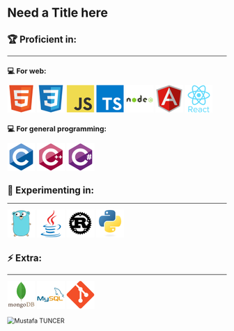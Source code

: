 # Need a Title here

## 🏆 Proficient in:
___

### 💻 For web: 
<p>
    <img width="64" height="64" src="https://github.com/tuncerm/tuncerm/raw/master/assets/html.svg">
    <img width="64" height="64" src="https://github.com/tuncerm/tuncerm/raw/master/assets/css.svg">
    <img width="64" height="64" src="https://github.com/tuncerm/tuncerm/raw/master/assets/js.svg">
    <img width="64" height="64" src="https://github.com/tuncerm/tuncerm/raw/master/assets/ts.svg">
    <img width="64" height="64" src="https://github.com/tuncerm/tuncerm/raw/master/assets/nodejs.svg">
    <img width="64" height="64" src="https://github.com/tuncerm/tuncerm/raw/master/assets/angular.svg">
    <img width="64" height="64" src="https://github.com/tuncerm/tuncerm/raw/master/assets/react.svg"> 
</p>

### 💻 For general programming:
<p>
    <img width="64" height="64" src="https://github.com/tuncerm/tuncerm/raw/master/assets/c.svg">
    <img width="64" height="64" src="https://github.com/tuncerm/tuncerm/raw/master/assets/cpp.svg">
    <img width="64" height="64" src="https://github.com/tuncerm/tuncerm/raw/master/assets/cs.svg">
</p>

## 🌱 Experimenting in:
___
<p>
    <img width="64" height="64" src="https://github.com/tuncerm/tuncerm/raw/master/assets/go.svg">
    <img width="64" height="64" src="https://github.com/tuncerm/tuncerm/raw/master/assets/java.svg">
    <img width="64" height="64" src="https://github.com/tuncerm/tuncerm/raw/master/assets/rust.svg">
    <img width="64" height="64" src="https://github.com/tuncerm/tuncerm/raw/master/assets/python.svg">
</p>

## ⚡ Extra:
___
<p>
    <img width="64" height="64" src="https://github.com/tuncerm/tuncerm/raw/master/assets/mongo.svg">
    <img width="64" height="64" src="https://github.com/tuncerm/tuncerm/raw/master/assets/mysql.svg">
    <img width="64" height="64" src="https://github.com/tuncerm/tuncerm/raw/master/assets/git.svg">
</p>

<p>
<img align="center" src="https://github-readme-stats.vercel.app/api?username=tuncerm&show_icons=true" alt="Mustafa TUNCER" />
</p>
<!--

Emphasis, aka italics, with *asterisks* or _underscores_.

Strong emphasis, aka bold, with **asterisks** or __underscores__.

Combined emphasis with **asterisks and _underscores_**.

Strikethrough uses two tildes. ~~Scratch this.~~

Inline `code` has `back-ticks around` it.

```javascript
var s = "JavaScript syntax highlighting";
alert(s);
```
 
> Blockquotes are very handy in email to emulate reply text.
> This line is part of the same quote.

<!--
**tuncerm/tuncerm** is a ✨ _special_ ✨ repository because its `README.md` (this file) appears on your GitHub profile.

Here are some ideas to get you started:

- 🔭 I’m currently working on ...
- 🌱 I’m currently learning ...
- 👯 I’m looking to collaborate on ...
- 🤔 I’m looking for help with ...
- 💬 Ask me about ...
- 📫 How to reach me: ...
- 😄 Pronouns: ...
- ⚡ Fun fact: ...
-->
